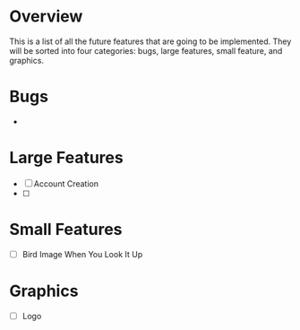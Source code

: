 # Overview
  This is a list of all the future features that are going to be implemented. They will be sorted into four categories: bugs, large features, small feature, and graphics.
# Bugs
-
# Large Features
- [ ] Account Creation
- [ ] 
# Small Features
- [ ] Bird Image When You Look It Up
# Graphics
- [ ] Logo
